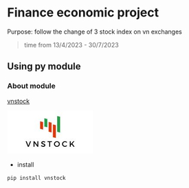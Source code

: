 # Finance economic project

Purpose: follow the change of 3 stock index on vn exchanges

> time from 13/4/2023 - 30/7/2023

## Using py module

### About module 

[vnstock](https://pypi.org/project/vnstock/)

![logo](./illustration/vnstock_logo.jpg)

* install

```
pip install vnstock
```

